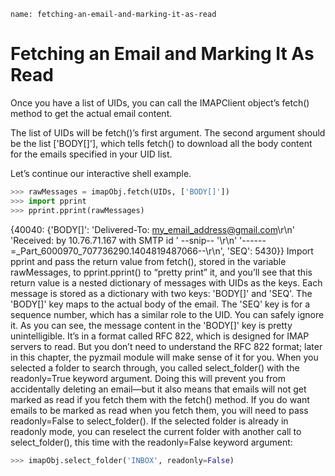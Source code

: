 ```ngMeta
name: fetching-an-email-and-marking-it-as-read
```
# Fetching an Email and Marking It As Read
Once you have a list of UIDs, you can call the IMAPClient object’s fetch() method to get the actual email content.

The list of UIDs will be fetch()’s first argument. The second argument should be the list ['BODY[]'], which tells fetch() to download all the body content for the emails specified in your UID list.

Let’s continue our interactive shell example.

```python
>>> rawMessages = imapObj.fetch(UIDs, ['BODY[]'])
>>> import pprint
>>> pprint.pprint(rawMessages)
```
{40040: {'BODY[]': 'Delivered-To: my_email_address@gmail.com\r\n'
                   'Received: by 10.76.71.167 with SMTP id '
--snip--
                   '\r\n'
                   '------=_Part_6000970_707736290.1404819487066--\r\n',
         'SEQ': 5430}}
Import pprint and pass the return value from fetch(), stored in the variable rawMessages, to pprint.pprint() to “pretty print” it, and you’ll see that this return value is a nested dictionary of messages with UIDs as the keys. Each message is stored as a dictionary with two keys: 'BODY[]' and 'SEQ'. The 'BODY[]' key maps to the actual body of the email. The 'SEQ' key is for a sequence number, which has a similar role to the UID. You can safely ignore it.
As you can see, the message content in the 'BODY[]' key is pretty unintelligible. It’s in a format called RFC 822, which is designed for IMAP servers to read. But you don’t need to understand the RFC 822 format; later in this chapter, the pyzmail module will make sense of it for you.
When you selected a folder to search through, you called select_folder() with the readonly=True keyword argument. Doing this will prevent you from accidentally deleting an email—but it also means that emails will not get marked as read if you fetch them with the fetch() method. If you do want emails to be marked as read when you fetch them, you will need to pass readonly=False to select_folder(). If the selected folder is already in readonly mode, you can reselect the current folder with another call to select_folder(), this time with the readonly=False keyword argument:
```python
>>> imapObj.select_folder('INBOX', readonly=False)
```